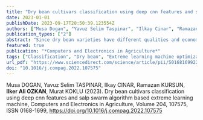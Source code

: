 ```yaml
---
title: "Dry bean cultivars classification using deep cnn features and salp swarm algorithm based extreme learning machine"
date: 2023-01-01
publishDate: 2023-09-17T20:50:39.123554Z
authors: ["Musa Dogan", "Yavuz Selim Taspinar", "Ilkay Cinar", "Ramazan Kursun", "Ilker Ali Ozkan", "Murat Koklu"]
publication_types: ["2"]
abstract: "Since dry bean varieties have different qualities and economic values, their separation is of great importance in the field of agriculture. In recent years, the use of artificial intelligence-supported and image-based systems has become widespread for this process. This study aims to create a data set consisting of 14 classes in the detection of dry beans and to investigate the effectiveness of the hybrid structure of the extreme learning machine (ELM) model with GoogLeNet transfer learning on this dataset. At the same time, the salp swarm algorithm (SSA), which is one of the swarm intelligence algorithms, was used to test its applicability in ELM classifier by optimizing ELM parameters. The performance of these models was compared with ELM-based particle swarm optimization, harris hawks optimization, artificial bee colony, and traditional machine learning algorithms such as support vector machine and k-nearest neighbor. The suggested SSA-ELM model successfully classifies 14 different types of dry beans with a success rate of 91.43%. The comparable results demonstrate that the proposed hybrid model had better classification accuracy and performance metrics than traditional machine learning algorithms. In addition, it is seen that the use of image data, extraction of deep features, and classification with optimized ELM in the classification of dry beans have achieved comparable success in the literature."
featured: true
publication: "*Computers and Electronics in Agriculture*"
tags: ["Classification", "Dry bean", "Extreme learning machine optimization", "Precision agriculture", "Transfer learning"]
url_pdf: "https://www.sciencedirect.com/science/article/pii/S0168169922008833"
doi: "10.1016/j.compag.2022.107575"
---
```

Musa DOGAN, Yavuz Selim TASPINAR, Ilkay CINAR, Ramazan KURSUN, **Ilker Ali OZKAN**, Murat KOKLU (2023). Dry bean cultivars classification using deep cnn features and salp swarm algorithm based extreme learning machine, Computers and Electronics in Agriculture, Volume 204, 107575, ISSN 0168-1699, https://doi.org/10.1016/j.compag.2022.107575
